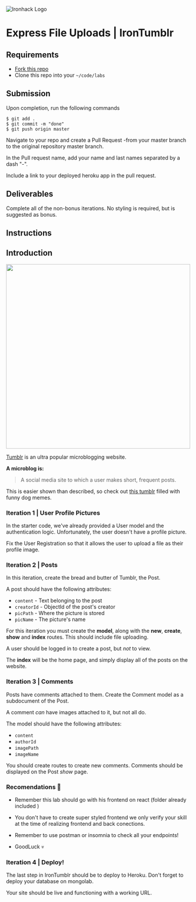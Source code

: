 ![Ironhack Logo](https://i.imgur.com/1QgrNNw.png)
# Express File Uploads | IronTumblr

## Requirements

- [Fork this repo](https://guides.github.com/activities/forking/)
- Clone this repo into your `~/code/labs`

## Submission

Upon completion, run the following commands

```
$ git add .
$ git commit -m "done"
$ git push origin master
```
Navigate to your repo and create a Pull Request -from your master branch to the original repository master branch.

In the Pull request name, add your name and last names separated by a dash "-".

Include a link to your deployed heroku app in the pull request.

## Deliverables

Complete all of the non-bonus iterations. No styling is required, but is suggested as bonus.


## Instructions

## Introduction

<img src="https://s3-eu-west-1.amazonaws.com/ih-materials/uploads/upload_c0b2a46765e63ac8ac589835f7bb92ea.png" width="500px">

[Tumblr](tumblr.com) is an ultra popular microblogging website.

**A microblog is:**

> A social media site to which a user makes short, frequent posts.

This is easier shown than described, so check out [this tumblr](http://bestdogmemes.tumblr.com/) filled with funny dog memes.

### Iteration 1 | User Profile Pictures

In the starter code, we've already provided a User model and the authentication logic. Unfortunately, the user doesn't have a profile picture.

Fix the User Registration so that it allows the user to upload a file as their profile image.

### Iteration 2 | Posts

In this iteration, create the bread and butter of Tumblr, the Post.

A post should have the following attributes:

- `content` - Text belonging to the post
- `creatorId` - ObjectId of the post's creator
- `picPath` - Where the picture is stored
- `picName` - The picture's name

For this iteration you must create the **model**, along with the **new**, **create**, **show** and **index** routes. This should include file uploading.

A user should be logged in to create a post, but *not* to view.

The **index** will be the home page, and simply display all of the posts on the website.

### Iteration 3 | Comments

Posts have comments attached to them. Create the Comment model as a subdocument of the Post.

A comment *can* have images attached to it, but not all do.

The model should have the following attributes:

- `content`
- `authorId`
- `imagePath`
- `imageName`

You should create routes to create new comments. Comments should be displayed on the Post *show* page.

### Recomendations :construction:
- Remember this lab should go with his frontend on react (folder already included ) 

- You don't have to create super styled frontend we only verify your skill at the time of realizing frontend and back conections.


- Remember to use postman or insomnia to check all your endpoints! 


- GoodLuck :skull:  

### Iteration 4 | Deploy!

The last step in IronTumblr should be to deploy to Heroku. Don't forget to deploy your database on mongolab.

Your site should be live and functioning with a working URL.
